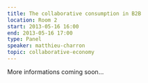 ```yaml
---
title: The collaborative consumption in B2B
location: Room 2
start: 2013-05-16 16:00
end: 2013-05-16 17:00
type: Panel
speaker: matthieu-charron
topic: collaborative-economy
---
```


More informations coming soon...